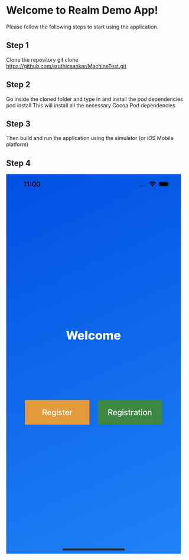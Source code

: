 # Welcome to Realm Demo App!
Please follow the following steps to start using the application.

## Step 1
Clone the repository git clone https://github.com/sruthicsankar/MachineTest.git

## Step 2
Go inside the cloned folder and type in and install the pod dependencies pod install This will install all the necessary Cocoa Pod dependencies

## Step 3
Then build and run the application using the simulator (or iOS Mobile platform)

## Step 4
![alt text](https://github.com/sruthicsankar/MachineTest/blob/master/screenshot.png?raw=true)


